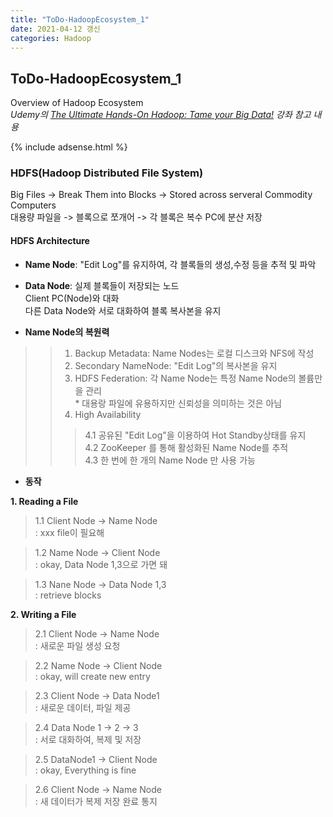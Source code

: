 ```yaml
---
title: "ToDo-HadoopEcosystem_1"
date: 2021-04-12 갱신
categories: Hadoop
---
```


## ToDo-HadoopEcosystem_1 

Overview of Hadoop Ecosystem<br>
*Udemy의 [The Ultimate Hands-On Hadoop: Tame your Big Data!](https://www.udemy.com/course/the-ultimate-hands-on-hadoop-tame-your-big-data/) 강좌 참고 내용*

{% include adsense.html %}

### HDFS(Hadoop Distributed File System)

Big Files -> Break Them into Blocks -> Stored across serveral Commodity Computers<br>
대용량 파일을 -> 블록으로 쪼개어 -> 각 블록은 복수 PC에 분산 저장

#### HDFS Architecture

- **Name Node**: "Edit Log"를 유지하여, 각 블록들의 생성,수정 등을 추적 및 파악<br>
- **Data Node**: 실제 블록들이 저장되는 노드<br>
             Client PC(Node)와 대화<br>
             다른 Data Node와 서로 대화하여 블록 복사본을 유지 
             
- **Name Node의 복원력**
>> 1. Backup Metadata: Name Nodes는 로컬 디스크와 NFS에 작성<br>
>> 2. Secondary NameNode: "Edit Log"의 복사본을 유지<br>
>> 3. HDFS Federation: 각 Name Node는 특정 Name Node의 볼륨만을 관리<br>
      * 대용랑 파일에 유용하지만 신뢰성을 의미하는 것은 아님<br>
>> 4. High Availability <br>
>>> 4.1 공유된 "Edit Log"을 이용하여 Hot Standby상태를 유지<br>
>>> 4.2 ZooKeeper 를 통해 활성화된 Name Node를 추적<br>
>>> 4.3 한 번에 한 개의 Name Node 만 사용 가능<br>
             
- **동작**<br>

**1. Reading a File**<br>
>1.1 Client Node -> Name Node<br>
>: xxx file이 필요해<br>

>1.2 Name Node ->  Client Node<br>
>: okay, Data Node 1,3으로 가면 돼<br>

>1.3 Nane Node -> Data Node 1,3<br>
>: retrieve blocks<br>

**2. Writing a File**<br>
>2.1 Client Node -> Name Node<br>
>: 새로운 파일 생성 요청<br>

>2.2 Name Node ->  Client Node<br>
>: okay, will create new entry<br>

>2.3 Client Node -> Data Node1<br>
>: 새로운 데이터, 파일 제공

>2.4 Data Node 1 -> 2 -> 3<br>
>: 서로 대화하여, 복제 및 저장<br>

>2.5 DataNode1 -> Client Node<br>
>: okay, Everything is fine<br>

>2.6 Client Node -> Name Node<br>
>: 새 데이터가 복제 저장 완료 통지



